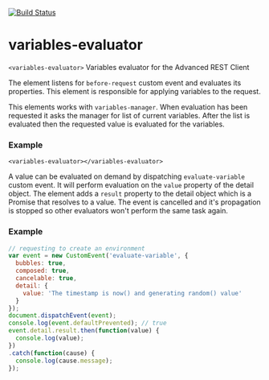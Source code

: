 [![Build Status](https://travis-ci.org/advanced-rest-client/variables-evaluator.svg?branch=stage)](https://travis-ci.org/advanced-rest-client/variables-evaluator)  

# variables-evaluator

`<variables-evaluator>` Variables evaluator for the Advanced REST Client

The element listens for `before-request` custom event and evaluates its
properties. This element is responsible for applying variables to the request.

This elements works with `variables-manager`. When evaluation has been requested
it asks the manager for list of current variables. After the list is evaluated
then the requested value is evaluated for the variables.

### Example
```
<variables-evaluator></variables-evaluator>
```

A value can be evaluated on demand by dispatching `evaluate-variable` custom
event. It will perform evaluation on the `value` property of the detail object.
The element adds a `result` property to the detail object which is a Promise
that resolves to a value.
The event is cancelled and it's propagation is stopped so other evaluators won't
perform the same task again.

### Example

```javascript
// requesting to create an environment
var event = new CustomEvent('evaluate-variable', {
  bubbles: true,
  composed: true,
  cancelable: true,
  detail: {
    value: 'The timestamp is now() and generating random() value'
  }
});
document.dispatchEvent(event);
console.log(event.defaultPrevented); // true
event.detail.result.then(function(value) {
  console.log(value);
})
.catch(function(cause) {
  console.log(cause.message);
});
```

